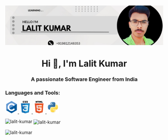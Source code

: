 ![logo](https://github.com/lalit54667/LALIT/blob/main/untitled466.jpeg.png)
<h1 align="center">Hi 👋, I'm Lalit Kumar</h1>
<h3 align="center">A passionate Software Engineer from India</h3>


<p align="left">
</p>

<h3 align="left">Languages and Tools:</h3>
<p align="left"> <a href="https://www.cprogramming.com/" target="_blank" rel="noreferrer"> <img src="https://raw.githubusercontent.com/devicons/devicon/master/icons/c/c-original.svg" alt="c" width="40" height="40"/> </a> <a href="https://www.w3schools.com/css/" target="_blank" rel="noreferrer"> <img src="https://raw.githubusercontent.com/devicons/devicon/master/icons/css3/css3-original-wordmark.svg" alt="css3" width="40" height="40"/> </a> <a href="https://www.w3.org/html/" target="_blank" rel="noreferrer"> <img src="https://raw.githubusercontent.com/devicons/devicon/master/icons/html5/html5-original-wordmark.svg" alt="html5" width="40" height="40"/> </a> <a href="https://www.python.org" target="_blank" rel="noreferrer"> <img src="https://raw.githubusercontent.com/devicons/devicon/master/icons/python/python-original.svg" alt="python" width="40" height="40"/> </a> </p>

<p><img align="left" src="https://github-readme-stats.vercel.app/api/top-langs?username=lalit-kumar&show_icons=true&locale=en&layout=compact" alt="lalit-kumar" /></p>

<p>&nbsp;<img align="center" src="https://github-readme-stats.vercel.app/api?username=lalit-kumar&show_icons=true&locale=en" alt="lalit-kumar" /></p>

<p><img align="center" src="https://github-readme-streak-stats.herokuapp.com/?user=lalit-kumar&" alt="lalit-kumar" /></p>
